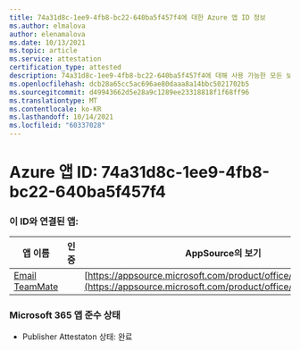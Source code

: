 ```yaml
---
title: 74a31d8c-1ee9-4fb8-bc22-640ba5f457f4에 대한 Azure 앱 ID 정보
ms.author: elmalova
author: elenamalova
ms.date: 10/13/2021
ms.topic: article
ms.service: attestation
certification_type: attested
description: 74a31d8c-1ee9-4fb8-bc22-640ba5f457f4에 대해 사용 가능한 모든 보안 및 규정 준수 정보입니다.
ms.openlocfilehash: dcb28a65cc5ac696ae80daaa8a14bbc5021702b5
ms.sourcegitcommit: d49943662d5e28a9c1289ee23318818f1f68ff96
ms.translationtype: MT
ms.contentlocale: ko-KR
ms.lasthandoff: 10/14/2021
ms.locfileid: "60337028"
---
```

# <a name="azure-app-id-74a31d8c-1ee9-4fb8-bc22-640ba5f457f4"></a>Azure 앱 ID: 74a31d8c-1ee9-4fb8-bc22-640ba5f457f4


### <a name="apps-associated-with-this-id"></a>이 ID와 연결된 앱:
| **앱 이름** | **인증** | **AppSource의 보기** |
|--------------|---------------|-----------------------|
| [Email TeamMate](https://docs.microsoft.com/microsoft-365-app-certification/forward/WA200002338) |  | [https://appsource.microsoft.com/product/office/WA200002338](https://appsource.microsoft.com/product/office/WA200002338) |

### <a name="microsoft-365-app-compliance-status"></a>Microsoft 365 앱 준수 상태
- Publisher Attestaton 상태: 완료
